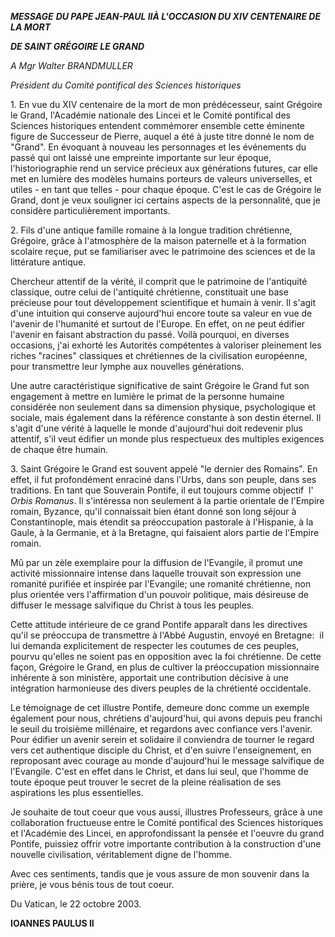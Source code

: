 ***MESSAGE*** ***DU PAPE JEAN-PAUL II******À L'OCCASION DU XIV CENTENAIRE DE LA MORT***

***DE SAINT GRÉGOIRE LE GRAND***

*A Mgr Walter BRANDMULLER*

*Président du Comité pontifical des Sciences historiques*

1. En vue du XIV centenaire de la mort de mon prédécesseur, saint Grégoire le Grand, l'Académie nationale des Lincei et le Comité pontifical des Sciences historiques entendent commémorer ensemble cette éminente figure de Successeur de Pierre, auquel a été à juste titre donné le nom de "Grand". En évoquant à nouveau les personnages et les événements du passé qui ont laissé une empreinte importante sur leur époque, l'historiographie rend un service précieux aux générations futures, car elle met en lumière des modèles humains porteurs de valeurs universelles, et utiles - en tant que telles - pour chaque époque. C'est le cas de Grégoire le Grand, dont je veux souligner ici certains aspects de la personnalité, que je considère particulièrement importants.

2. Fils d'une antique famille romaine à la longue tradition chrétienne, Grégoire, grâce à l'atmosphère de la maison paternelle et à la formation scolaire reçue, put se familiariser avec le patrimoine des sciences et de la littérature antique.

Chercheur attentif de la vérité, il comprit que le patrimoine de l'antiquité classique, outre celui de l'antiquité chrétienne, constituait une base précieuse pour tout développement scientifique et humain à venir. Il s'agit d'une intuition qui conserve aujourd'hui encore toute sa valeur en vue de l'avenir de l'humanité et surtout de l'Europe. En effet, on ne peut édifier l'avenir en faisant abstraction du passé. Voilà pourquoi, en diverses occasions, j'ai exhorté les Autorités compétentes à valoriser pleinement les riches "racines" classiques et chrétiennes de la civilisation européenne, pour transmettre leur lymphe aux nouvelles générations.

Une autre caractéristique significative de saint Grégoire le Grand fut son engagement à mettre en lumière le primat de la personne humaine considérée non seulement dans sa dimension physique, psychologique et sociale, mais également dans la référence constante à son destin éternel. Il s'agit d'une vérité à laquelle le monde d'aujourd'hui doit redevenir plus attentif, s'il veut édifier un monde plus respectueux des multiples exigences de chaque être humain.

3. Saint Grégoire le Grand est souvent appelé "le dernier des Romains". En effet, il fut profondément enraciné dans l'Urbs, dans son peuple, dans ses traditions. En tant que Souverain Pontife, il eut toujours comme objectif  l' *Orbis Romanus*. Il s'intéressa non seulement à la partie orientale de l'Empire romain, Byzance, qu'il connaissait bien étant donné son long séjour à Constantinople, mais étendit sa préoccupation pastorale à l'Hispanie, à la Gaule, à la Germanie, et à la Bretagne, qui faisaient alors partie de l'Empire romain.

Mû par un zèle exemplaire pour la diffusion de l'Evangile, il promut une activité missionnaire intense dans laquelle trouvait son expression une romanité purifiée et inspirée par l'Evangile; une romanité chrétienne, non plus orientée vers l'affirmation d'un pouvoir politique, mais désireuse de diffuser le message salvifique du Christ à tous les peuples.

Cette attitude intérieure de ce grand Pontife apparaît dans les directives qu'il se préoccupa de transmettre à l'Abbé Augustin, envoyé en Bretagne:  il lui demanda explicitement de respecter les coutumes de ces peuples, pourvu qu'elles ne soient pas en opposition avec la foi chrétienne. De cette façon, Grégoire le Grand, en plus de cultiver la préoccupation missionnaire inhérente à son ministère, apportait une contribution décisive à une intégration harmonieuse des divers peuples de la chrétienté occidentale.

Le témoignage de cet illustre Pontife, demeure donc comme un exemple également pour nous, chrétiens d'aujourd'hui, qui avons depuis peu franchi le seuil du troisième millénaire, et regardons avec confiance vers l'avenir. Pour édifier un avenir serein et solidaire il conviendra de tourner le regard vers cet authentique disciple du Christ, et d'en suivre l'enseignement, en reproposant avec courage au monde d'aujourd'hui le message salvifique de l'Evangile. C'est en effet dans le Christ, et dans lui seul, que l'homme de toute époque peut trouver le secret de la pleine réalisation de ses aspirations les plus essentielles.

Je souhaite de tout coeur que vous aussi, illustres Professeurs, grâce à une collaboration fructueuse entre le Comité pontifical des Sciences historiques et l'Académie des Lincei, en approfondissant la pensée et l'oeuvre du grand Pontife, puissiez offrir votre importante contribution à la construction d'une nouvelle civilisation, véritablement digne de l'homme.

Avec ces sentiments, tandis que je vous assure de mon souvenir dans la prière, je vous bénis tous de tout coeur.

Du Vatican, le 22 octobre 2003.

**IOANNES PAULUS II**